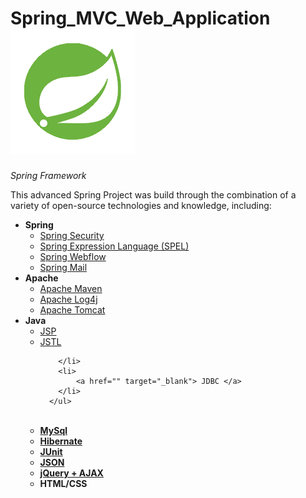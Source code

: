# Spring_MVC_Web_Application &nbsp; &nbsp; &nbsp; &nbsp; &nbsp; <a href="https://spring.io/" target="_blank"> <img src="/spring.png"> </a>
<i>Spring Framework</i>


<p>This advanced Spring Project was build through the combination of a variety of open-source technologies and knowledge, including:</p>

<ul>
  <li>
      <b>Spring</b>
      <ul>
        <li>
            <a target="_blank" href="http://projects.spring.io/spring-security/" >Spring Security </a>
        </li>
        <li>
            <a href="http://docs.spring.io/spring/docs/current/spring-framework-reference/html/expressions.html" target="_blank">Spring Expression Language (SPEL) </a>
        </li>
        <li>
             <a href="http://projects.spring.io/spring-webflow/" target="_blank">Spring Webflow</a>
        </li>
        <li>
            <a href="http://docs.spring.io/spring/docs/current/spring-framework-reference/html/mail.html" target="_blank">Spring Mail </a>
        </li>
      </ul>
  </li>
  <li>
      <b>Apache</b>
      <ul>
        <li>
            <a href="" target="_blank">Apache Maven </a> 
        </li>
        <li>
            <a href="" target="_blank">Apache Log4j</a> 
        </li>
        <li>
            <a href="" target="_blank">Apache Tomcat</a> 
        </li>
      </ul>
  </li>
  <li>
      <b>Java</b>
      <ul>
        <li>
            <a href="https://maven.apache.org/" target="_blank">JSP </a> 
        </li>
        <li>
             <a href="" target="_blank">JSTL </a> 
            
        </li>
        <li>
            <a href="" target="_blank"> JDBC </a>
        </li>
      </ul>
  </li>
  <br>
  <li>
      <a href="" target="_blank"> <b>MySql</b> </a>
  </li>
  <li>
     <a href="" target="_blank"> <b>Hibernate</b> </a>
  </li>
  <li>   
     <a href="" target="_blank"> <b>JUnit</b> </a> 
  </li>
  <li>
     <a href="" target="_blank"> <b>JSON</b> </a>  
  </li>
  <li>
    <a href="" target="_blank"> <b>jQuery + AJAX</b> </a>   
  </li>
  <li>
    <b>HTML/CSS</b>
  </li>
      
</ul>
</b>
